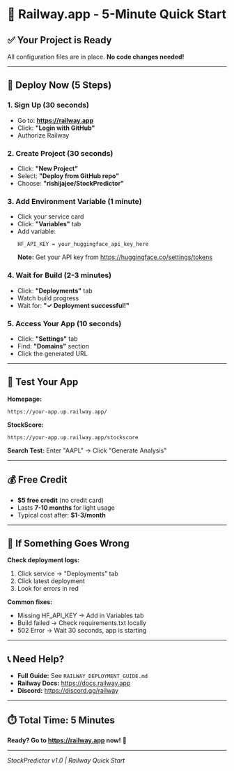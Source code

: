 # 🚂 Railway.app - 5-Minute Quick Start

## ✅ Your Project is Ready

All configuration files are in place. **No code changes needed!**

---

## 🚀 Deploy Now (5 Steps)

### **1. Sign Up (30 seconds)**
- Go to: **https://railway.app**
- Click: **"Login with GitHub"**
- Authorize Railway

### **2. Create Project (30 seconds)**
- Click: **"New Project"**
- Select: **"Deploy from GitHub repo"**
- Choose: **"rishijajee/StockPredictor"**

### **3. Add Environment Variable (1 minute)**
- Click your service card
- Click: **"Variables"** tab
- Add variable:
  ```
  HF_API_KEY = your_huggingface_api_key_here
  ```
  **Note:** Get your API key from https://huggingface.co/settings/tokens

### **4. Wait for Build (2-3 minutes)**
- Click: **"Deployments"** tab
- Watch build progress
- Wait for: **"✓ Deployment successful!"**

### **5. Access Your App (10 seconds)**
- Click: **"Settings"** tab
- Find: **"Domains"** section
- Click the generated URL

---

## 🧪 Test Your App

**Homepage:**
```
https://your-app.up.railway.app/
```

**StockScore:**
```
https://your-app.up.railway.app/stockscore
```

**Search Test:** Enter "AAPL" → Click "Generate Analysis"

---

## 💰 Free Credit

- **$5 free credit** (no credit card)
- Lasts **7-10 months** for light usage
- Typical cost after: **$1-3/month**

---

## 🐛 If Something Goes Wrong

**Check deployment logs:**
1. Click service → "Deployments" tab
2. Click latest deployment
3. Look for errors in red

**Common fixes:**
- Missing HF_API_KEY → Add in Variables tab
- Build failed → Check requirements.txt locally
- 502 Error → Wait 30 seconds, app is starting

---

## 📞 Need Help?

- **Full Guide:** See `RAILWAY_DEPLOYMENT_GUIDE.md`
- **Railway Docs:** https://docs.railway.app
- **Discord:** https://discord.gg/railway

---

## ⏱️ Total Time: 5 Minutes

**Ready? Go to https://railway.app now!** 🚀

---

*StockPredictor v1.0 | Railway Quick Start*
